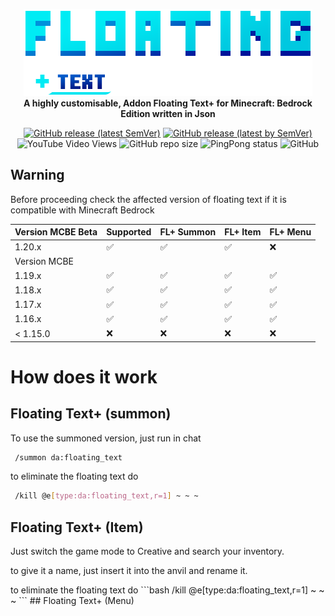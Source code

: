 <p align="center">
     <a href="https://mcpedl.com/floating-text-addon-2/">
		<!--[if IE]>
			<img src="https://github.com/DeathAruban/Floating-Text/blob/main/floating%20text%202.png" alt="FLoating Text Logo" title="PocketMine" loading="eager" />
		<![endif]-->
		<picture>
			<source srcset="https://github.com/DeathAruban/Floating-Text/blob/main/floating%20text%202.png" media="(prefers-color-scheme: dark)">
			<img src="https://github.com/DeathAruban/Floating-Text/blob/main/floating%20text%202.png" loading="eager" />
		</picture>
	</a><br>
	<b>A highly customisable, Addon Floating Text+ for Minecraft: Bedrock Edition written in Json</b>
</p>

<p align="center">
	<a href="https://github.com/DeathAruban/Floating-Text/releases/latest"><img alt="GitHub release (latest SemVer)" src="https://img.shields.io/github/v/release/DeathAruban/Floating-Text?label=release&sort=semver"></a>
	<a href="https://github.com/DeathAruban/Floating-Text/releases/latest"><img alt="GitHub release (latest by SemVer)" src="https://img.shields.io/github/downloads/DeathAruban/Floating-Text/latest/total?sort=semver"></a>
<img alt="YouTube Video Views" src="https://img.shields.io/youtube/views/-xR-FUy7Jjk?style=social">
<img alt="GitHub repo size" src="https://img.shields.io/github/repo-size/DeathAruban/Floating-Text">
<img alt="PingPong status" src="https://img.shields.io/pingpong/status/sp_7b7ce509b36c47ee9b20d041d018dc0a">
<img alt="GitHub" src="https://img.shields.io/github/license/DeathAruban/Floating-Text">
</p>

## Warning
Before proceeding check the affected version of floating text if it is compatible with Minecraft Bedrock

| Version MCBE Beta| Supported   | FL+ Summon | FL+ Item | FL+ Menu |
| ------- | ------------------   | ------- | ------- | ------- |
| 1.20.x   | :white_check_mark:  | :white_check_mark: | :white_check_mark: | :x: |    
| Version MCBE|
| 1.19.x   | :white_check_mark:  | :white_check_mark: | :white_check_mark: | :white_check_mark: |   
| 1.18.x   | :white_check_mark:  | :white_check_mark: | :white_check_mark: | :white_check_mark: |   
| 1.17.x   |  :white_check_mark: | :white_check_mark: | :white_check_mark: | :white_check_mark: |   
| 1.16.x   | :white_check_mark:  | :white_check_mark: | :white_check_mark: | :white_check_mark: |   
| < 1.15.0   | :x:               | :x: | :x: | :x: | 

# How does it work
## Floating Text+ (summon)
To use the summoned version, just run in chat

```bash
 /summon da:floating_text
```
to eliminate the floating text do
```bash
 /kill @e[type:da:floating_text,r=1] ~ ~ ~
```

## Floating Text+ (Item)

Just switch the game mode to Creative and search your inventory.
</p>
to give it a name, just insert it into the anvil and rename it.
</p>
to eliminate the floating text do
```bash
 /kill @e[type:da:floating_text,r=1] ~ ~ ~
```
## Floating Text+ (Menu)
